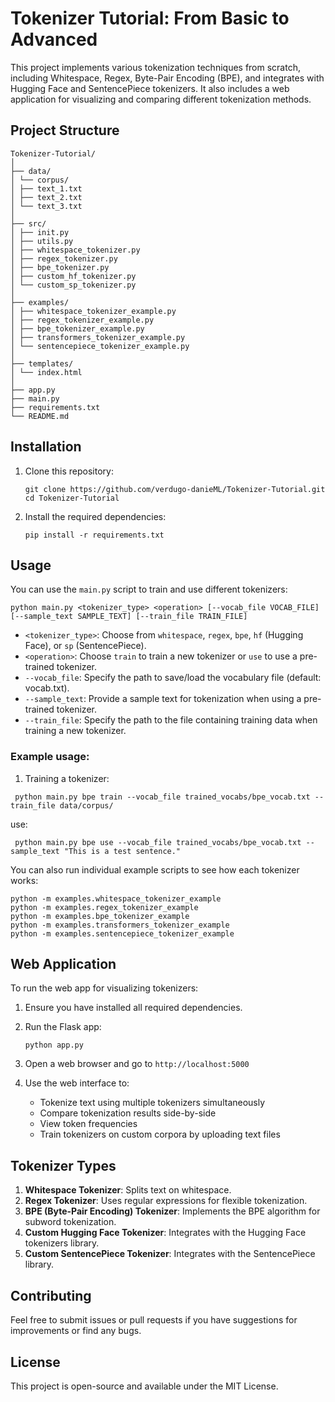 # Tokenizer Tutorial: From Basic to Advanced

This project implements various tokenization techniques from scratch, including Whitespace, Regex, Byte-Pair Encoding (BPE), and integrates with Hugging Face and SentencePiece tokenizers. It also includes a web application for visualizing and comparing different tokenization methods.

## Project Structure

```
Tokenizer-Tutorial/
│
├── data/
│ └── corpus/
│ ├── text_1.txt
│ ├── text_2.txt
│ └── text_3.txt
│
├── src/
│ ├── init.py
│ ├── utils.py
│ ├── whitespace_tokenizer.py
│ ├── regex_tokenizer.py
│ ├── bpe_tokenizer.py
│ ├── custom_hf_tokenizer.py
│ └── custom_sp_tokenizer.py
│
├── examples/
│ ├── whitespace_tokenizer_example.py
│ ├── regex_tokenizer_example.py
│ ├── bpe_tokenizer_example.py
│ ├── transformers_tokenizer_example.py
│ └── sentencepiece_tokenizer_example.py
│
├── templates/
│ └── index.html
│
├── app.py
├── main.py
├── requirements.txt
└── README.md
```

## Installation

1. Clone this repository:
   ```
   git clone https://github.com/verdugo-danieML/Tokenizer-Tutorial.git
   cd Tokenizer-Tutorial
   ```

2. Install the required dependencies:
   ```
   pip install -r requirements.txt
   ```

## Usage

You can use the `main.py` script to train and use different tokenizers:

```
python main.py <tokenizer_type> <operation> [--vocab_file VOCAB_FILE] [--sample_text SAMPLE_TEXT] [--train_file TRAIN_FILE]
```
- `<tokenizer_type>`: Choose from `whitespace`, `regex`, `bpe`, `hf` (Hugging Face), or `sp` (SentencePiece).
- `<operation>`: Choose `train` to train a new tokenizer or `use` to use a pre-trained tokenizer.
- `--vocab_file`: Specify the path to save/load the vocabulary file (default: vocab.txt).
- `--sample_text`: Provide a sample text for tokenization when using a pre-trained tokenizer.
- `--train_file`: Specify the path to the file containing training data when training a new tokenizer.

### Example usage:

1. Training a tokenizer:
```
 python main.py bpe train --vocab_file trained_vocabs/bpe_vocab.txt --train_file data/corpus/
```
use:
```
 python main.py bpe use --vocab_file trained_vocabs/bpe_vocab.txt --sample_text "This is a test sentence."
```

You can also run individual example scripts to see how each tokenizer works:

```
python -m examples.whitespace_tokenizer_example
python -m examples.regex_tokenizer_example
python -m examples.bpe_tokenizer_example
python -m examples.transformers_tokenizer_example
python -m examples.sentencepiece_tokenizer_example
```
## Web Application

To run the web app for visualizing tokenizers:

1. Ensure you have installed all required dependencies.

2. Run the Flask app:
   ```
   python app.py
   ```

3. Open a web browser and go to `http://localhost:5000`

4. Use the web interface to:
   - Tokenize text using multiple tokenizers simultaneously
   - Compare tokenization results side-by-side
   - View token frequencies
   - Train tokenizers on custom corpora by uploading text files

## Tokenizer Types

1. **Whitespace Tokenizer**: Splits text on whitespace.
2. **Regex Tokenizer**: Uses regular expressions for flexible tokenization.
3. **BPE (Byte-Pair Encoding) Tokenizer**: Implements the BPE algorithm for subword tokenization.
4. **Custom Hugging Face Tokenizer**: Integrates with the Hugging Face tokenizers library.
5. **Custom SentencePiece Tokenizer**: Integrates with the SentencePiece library.

## Contributing

Feel free to submit issues or pull requests if you have suggestions for improvements or find any bugs.

## License

This project is open-source and available under the MIT License.
